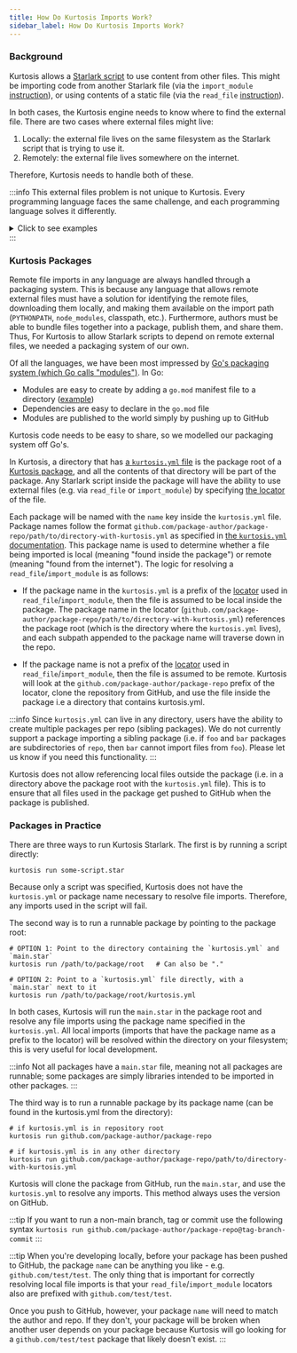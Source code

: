 ```yaml
---
title: How Do Kurtosis Imports Work?
sidebar_label: How Do Kurtosis Imports Work?
---
```


### Background
Kurtosis allows a [Starlark script][starlark-explanation] to use content from other files. This might be importing code from another Starlark file (via the `import_module` [instruction][starlark-instructions-reference]), or using contents of a static file (via the `read_file` [instruction][starlark-instructions-reference]).

In both cases, the Kurtosis engine needs to know where to find the external file. There are two cases where external files might live:

1. Locally: the external file lives on the same filesystem as the Starlark script that is trying to use it.
1. Remotely: the external file lives somewhere on the internet.

Therefore, Kurtosis needs to handle both of these.

:::info
This external files problem is not unique to Kurtosis. Every programming language faces the same challenge, and each programming language solves it differently. 

<details>
<summary>Click to see examples</summary>

- In Javascript, local files are referenced via relative imports:

  ```javascript
  import something from ../../someDirectory/someFile
  ```

  and remote files are downloaded as modules using `npm` or `yarn` and stored in the `node_modules` directory. The remote files will then be available via:

  ```javascript
  import some-package
  ```

- In Python, local files are handled via the [relative import syntax](https://docs.python.org/3/reference/import.html#package-relative-imports):

  ```python
  from .moduleY import spam
  from ..moduleA import foo
  ```

  and remote files are downloaded as packages using `pip`, stored somewhere on your machine, and made available via the `PYTHONPATH` variable. The package will then be available via regular import syntax:

  ```python
  import some_package
  ```

- In Java, the difference between local and remote files is less distinct because all files are packaged in JARs. Classes are imported using Java's import syntax:

  ```java
  import com.docker.clients.Client;
  ```

  and the Java classpath is searched for each import to see if any JAR contains a matching file. It is the responsibility of the user to build the correct classpath, and various tools and dependency managers help developers download JARs and construct the classpath correctly.

</details>
:::

### Kurtosis Packages
Remote file imports in any language are always handled through a packaging system. This is because any language that allows remote external files must have a solution for identifying the remote files, downloading them locally, and making them available on the import path (`PYTHONPATH`, `node_modules`, classpath, etc.). Furthermore, authors must be able to bundle files together into a package, publish them, and share them. Thus, For Kurtosis to allow Starlark scripts to depend on remote external files, we needed a packaging system of our own.

Of all the languages, we have been most impressed by [Go's packaging system (which Go calls "modules")](https://go.dev/blog/using-go-modules). In Go:

- Modules are easy to create by adding a `go.mod` manifest file to a directory ([example](https://github.com/kurtosis-tech/kurtosis-sdk/blob/main/api/golang/go.mod))
- Dependencies are easy to declare in the `go.mod` file
- Modules are published to the world simply by pushing up to GitHub

Kurtosis code needs to be easy to share, so we modelled our packaging system off Go's.

In Kurtosis, a directory that has [a `kurtosis.yml` file][kurtosis-yml-reference] is the package root of a [Kurtosis package][packages-reference], and all the contents of that directory will be part of the package. Any Starlark script inside the package will have the ability to use external files (e.g. via `read_file` or `import_module`) by specifying [the locator][locators-reference] of the file.

Each package will be named with the `name` key inside the `kurtosis.yml` file. Package names follow the format `github.com/package-author/package-repo/path/to/directory-with-kurtosis.yml` as specified in [the `kurtosis.yml` documentation][kurtosis-yml-reference]. This package name is used to determine whether a file being imported is local (meaning "found inside the package") or remote (meaning "found from the internet"). The logic for resolving a `read_file`/`import_module` is as follows:

- If the package name in the `kurtosis.yml` is a prefix of the [locator][locators-reference] used in `read_file`/`import_module`, then the file is assumed to be local inside the package. The package name in the locator (`github.com/package-author/package-repo/path/to/directory-with-kurtosis.yml`) references the package root (which is the directory where the `kurtosis.yml` lives), and each subpath appended to the package name will traverse down in the repo.

- If the package name is not a prefix of the [locator][locators-reference] used in `read_file`/`import_module`, then the file is assumed to be remote. Kurtosis will look at the `github.com/package-author/package-repo` prefix of the locator, clone the repository from GitHub, and use the file inside the package i.e a directory that contains kurtosis.yml. 

:::info
Since `kurtosis.yml` can live in any directory, users have the ability to create multiple packages per repo (sibling packages). We do not currently support a package importing a sibling package (i.e. if `foo` and `bar` packages are subdirectories of `repo`, then `bar` cannot import files from `foo`). Please let us know if you need this functionality.
:::

Kurtosis does not allow referencing local files outside the package (i.e. in a directory above the package root with the `kurtosis.yml` file). This is to ensure that all files used in the package get pushed to GitHub when the package is published.

### Packages in Practice
There are three ways to run Kurtosis Starlark. The first is by running a script directly:

```
kurtosis run some-script.star
```

Because only a script was specified, Kurtosis does not have the `kurtosis.yml` or package name necessary to resolve file imports. Therefore, any imports used in the script will fail.

The second way is to run a runnable package by pointing to the package root:

```
# OPTION 1: Point to the directory containing the `kurtosis.yml` and `main.star`
kurtosis run /path/to/package/root   # Can also be "."

# OPTION 2: Point to a `kurtosis.yml` file directly, with a `main.star` next to it
kurtosis run /path/to/package/root/kurtosis.yml
```

In both cases, Kurtosis will run the `main.star` in the package root and resolve any file imports using the package name specified in the `kurtosis.yml`. All local imports (imports that have the package name as a prefix to the locator) will be resolved within the directory on your filesystem; this is very useful for local development.

:::info
Not all packages have a `main.star` file, meaning not all packages are runnable; some packages are simply libraries intended to be imported in other packages.
:::

The third way is to run a runnable package by its package name (can be found in the kurtosis.yml from the directory):

```
# if kurtosis.yml is in repository root
kurtosis run github.com/package-author/package-repo
```

```
# if kurtosis.yml is in any other directory
kurtosis run github.com/package-author/package-repo/path/to/directory-with-kurtosis.yml
```

Kurtosis will clone the package from GitHub, run the `main.star`, and use the `kurtosis.yml` to resolve any imports. This method always uses the version on GitHub.

:::tip
If you want to run a non-main branch, tag or commit use the following syntax
`kurtosis run github.com/package-author/package-repo@tag-branch-commit`
:::

<!-- 
  It seems to me that we are suggesting users to use arbitrary name, only to change later; my worry is that it
  could lead to import errors! With introduction of sub-packages, this could lead to even more confusion. If the users'
  want to do this for quick testing, they can but we should not suggest it.
-->
:::tip
When you're developing locally, before your package has been pushed to GitHub, the package `name` can be anything you like - e.g. `github.com/test/test`. The only thing that is important for correctly resolving local file imports is that your `read_file`/`import_module` locators also are prefixed with `github.com/test/test`.

Once you push to GitHub, however, your package `name` will need to match the author and repo. If they don't, your package will be broken when another user depends on your package because Kurtosis will go looking for a `github.com/test/test` package that likely doesn't exist.
:::

<!---------------------- ONLY LINKS BELOW HERE ---------------------------->
[starlark-explanation]: ./starlark.md
[starlark-instructions-reference]: ../reference/starlark-instructions.md
[kurtosis-yml-reference]: ../reference/kurtosis-yml.md
[packages-reference]: ../reference/packages.md
[locators-reference]: ../reference/locators.md